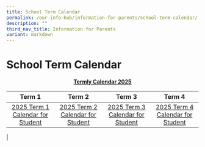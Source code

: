 ```yaml
---
title: School Term Calendar
permalink: /our-info-hub/information-for-parents/school-term-calendar/
description: ""
third_nav_title: Information for Parents
variant: markdown
---
```

# School Term Calendar

<center><b><u>Termly Calendar 2025</u></b></center>

| Term 1 | Term 2 | Term 3 | Term 4 |
|:---:|:---:|:---:|:---:|
| [2025 Term 1 Calendar for Student](https://www.zhenghuapri.moe.edu.sg/our-info-hub/information-for-parents/school-calendar/) | [2025 Term 2 Calendar for Student](https://www.zhenghuapri.moe.edu.sg/our-info-hub/information-for-parents/school-calendar/) | [2025 Term 3 Calendar for Student](https://www.zhenghuapri.moe.edu.sg/our-info-hub/information-for-parents/school-calendar/) |[2025 Term 4 Calendar for Student](https://www.zhenghuapri.moe.edu.sg/our-info-hub/information-for-parents/school-calendar/)|
|